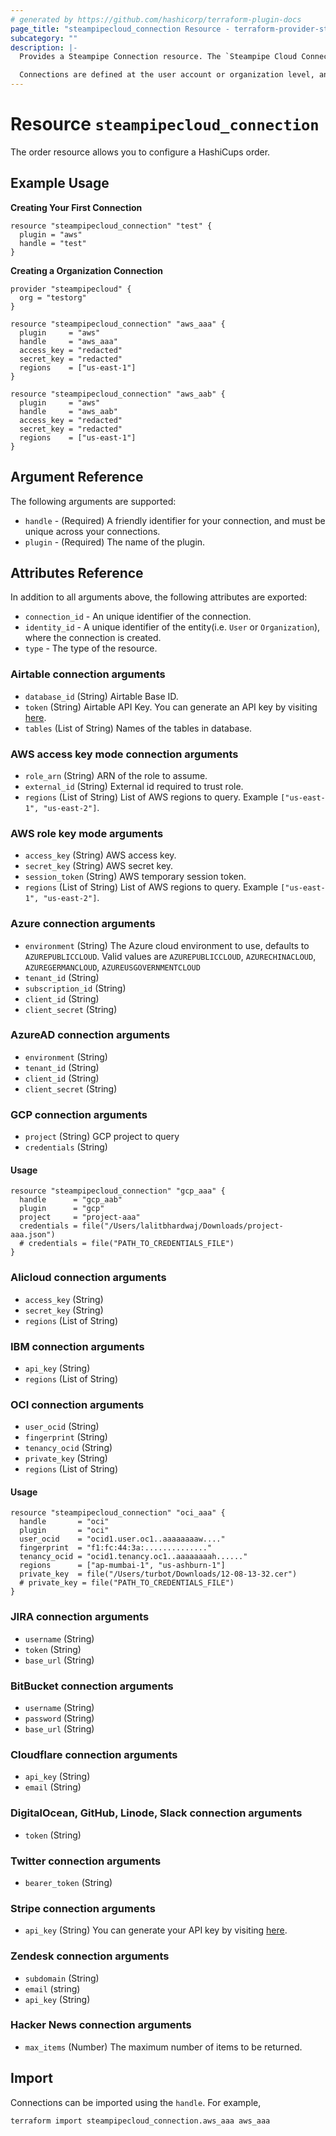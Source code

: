 ```yaml
---
# generated by https://github.com/hashicorp/terraform-plugin-docs
page_title: "steampipecloud_connection Resource - terraform-provider-steampipecloud"
subcategory: ""
description: |-
  Provides a Steampipe Connection resource. The `Steampipe Cloud Connection` represents a set of tables for a single data source. Each connection is represented as a distinct Postgres schema. In order to query data, you'll need at least one connection.

  Connections are defined at the user account or organization level, and they can be shared by multiple workspaces within the account or organization.
---
```


# Resource `steampipecloud_connection`

The order resource allows you to configure a HashiCups order.

## Example Usage

**Creating Your First Connection**

```hcl
resource "steampipecloud_connection" "test" {
  plugin = "aws"
  handle = "test"
}
```

**Creating a Organization Connection**

```hcl
provider "steampipecloud" {
  org = "testorg"
}

resource "steampipecloud_connection" "aws_aaa" {
  plugin     = "aws"
  handle     = "aws_aaa"
  access_key = "redacted"
  secret_key = "redacted"
  regions    = ["us-east-1"]
}

resource "steampipecloud_connection" "aws_aab" {
  plugin     = "aws"
  handle     = "aws_aab"
  access_key = "redacted"
  secret_key = "redacted"
  regions    = ["us-east-1"]
}
```

## Argument Reference

The following arguments are supported:

- `handle` - (Required) A friendly identifier for your connection, and must be unique across your connections.
- `plugin` - (Required) The name of the plugin.

## Attributes Reference

In addition to all arguments above, the following attributes are exported:

- `connection_id` - An unique identifier of the connection.
- `identity_id` - A unique identifier of the entity(i.e. `User` or `Organization`), where the connection is created.
- `type` - The type of the resource.

### Airtable connection arguments

- `database_id` (String) Airtable Base ID.
- `token` (String) Airtable API Key. You can generate an API key by visiting [here](https://support.airtable.com/hc/en-us/articles/360056249614-Creating-a-read-only-API-key).
- `tables` (List of String) Names of the tables in database.

### AWS access key mode connection arguments

- `role_arn` (String) ARN of the role to assume.
- `external_id` (String) External id required to trust role.
- `regions` (List of String) List of AWS regions to query. Example `["us-east-1", "us-east-2"]`.

### AWS role key mode arguments

- `access_key` (String) AWS access key.
- `secret_key` (String) AWS secret key.
- `session_token` (String) AWS temporary session token.
- `regions` (List of String) List of AWS regions to query. Example `["us-east-1", "us-east-2"]`.

### Azure connection arguments

- `environment` (String) The Azure cloud environment to use, defaults to `AZUREPUBLICCLOUD`. Valid values are `AZUREPUBLICCLOUD`, `AZURECHINACLOUD`, `AZUREGERMANCLOUD`, `AZUREUSGOVERNMENTCLOUD`
- `tenant_id` (String)
- `subscription_id` (String)
- `client_id` (String)
- `client_secret` (String)

### AzureAD connection arguments

- `environment` (String)
- `tenant_id` (String)
- `client_id` (String)
- `client_secret` (String)

### GCP connection arguments

- `project` (String) GCP project to query
- `credentials` (String)

#### Usage

```hcl
resource "steampipecloud_connection" "gcp_aaa" {
  handle      = "gcp_aab"
  plugin      = "gcp"
  project     = "project-aaa"
  credentials = file("/Users/lalitbhardwaj/Downloads/project-aaa.json")
  # credentials = file("PATH_TO_CREDENTIALS_FILE")
}
```

### Alicloud connection arguments

- `access_key` (String)
- `secret_key` (String)
- `regions` (List of String)

### IBM connection arguments

- `api_key` (String)
- `regions` (List of String)

### OCI connection arguments

- `user_ocid` (String)
- `fingerprint` (String)
- `tenancy_ocid` (String)
- `private_key` (String)
- `regions` (List of String)

#### Usage

```hcl
resource "steampipecloud_connection" "oci_aaa" {
  handle       = "oci"
  plugin       = "oci"
  user_ocid    = "ocid1.user.oc1..aaaaaaaaw...."
  fingerprint  = "f1:fc:44:3a:.............."
  tenancy_ocid = "ocid1.tenancy.oc1..aaaaaaaah......"
  regions      = ["ap-mumbai-1", "us-ashburn-1"]
  private_key  = file("/Users/turbot/Downloads/12-08-13-32.cer")
  # private_key = file("PATH_TO_CREDENTIALS_FILE")
}
```

### JIRA connection arguments

- `username` (String)
- `token` (String)
- `base_url` (String)

### BitBucket connection arguments

- `username` (String)
- `password` (String)
- `base_url` (String)

### Cloudflare connection arguments

- `api_key` (String)
- `email` (String)

### DigitalOcean, GitHub, Linode, Slack connection arguments

- `token` (String)

### Twitter connection arguments

- `bearer_token` (String)

### Stripe connection arguments

- `api_key` (String) You can generate your API key by visiting [here](https://stripe.com/docs/keys).

### Zendesk connection arguments

- `subdomain` (String)
- `email` (string)
- `api_key` (String)

### Hacker News connection arguments

- `max_items` (Number) The maximum number of items to be returned.

## Import

Connections can be imported using the `handle`. For example,

```sh
terraform import steampipecloud_connection.aws_aaa aws_aaa
```
